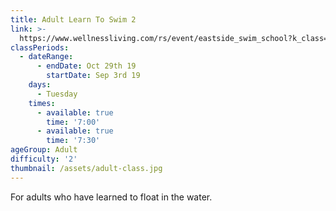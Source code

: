 ```yaml
---
title: Adult Learn To Swim 2
link: >-
  https://www.wellnessliving.com/rs/event/eastside_swim_school?k_class=107801&k_class_tab=10915
classPeriods:
  - dateRange:
      - endDate: Oct 29th 19
        startDate: Sep 3rd 19
    days:
      - Tuesday
    times:
      - available: true
        time: '7:00'
      - available: true
        time: '7:30'
ageGroup: Adult
difficulty: '2'
thumbnail: /assets/adult-class.jpg
---
```

For adults who have learned to float in the water.
